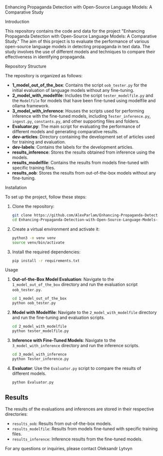 Enhancing Propaganda Detection with Open-Source Language Models: A Comparative Study

Introduction

This repository contains the code and data for the project "Enhancing Propaganda Detection with Open-Source Language Models: A Comparative Study." The aim of this project is to evaluate the performance of various open-source language models in detecting propaganda in text data. The study involves the use of different models and techniques to compare their effectiveness in identifying propaganda.

Repository Structure

The repository is organized as follows:

- **1_model_out_of_the_box**: Contains the script `oob_tester.py` for the initial evaluation of language models without any fine-tuning.
- **2_model_with_modelfile**: Includes the script `tester_modelfile.py` and the `Modelfile` for models that have been fine-tuned using modelfile and ollama framework.
- **3_model_with_inference**: Houses the scripts used for performing inference with the fine-tuned models, including `Tester_inference.py`, `ingest.py`, `constants.py`, and other supporting files and folders.
- **Evaluator.py**: The main script for evaluating the performance of different models and generating comparative results.
- **dev-articles**: Directory containing the development set of articles used for training and evaluation.
- **dev-labels**: Contains the labels for the development articles.
- **results_inference**: Stores the results obtained from inference using the models.
- **results_modelfile**: Contains the results from models fine-tuned with specific training files.
- **results_oob**: Stores the results from out-of-the-box models without any fine-tuning.

Installation

To set up the project, follow these steps:

1. Clone the repository:

   ```bash
   git clone https://github.com/AlexParlam/Enhancing-Propaganda-Detection-with-Open-Source-Language-Models-A-Comparative-Study.git
   cd Enhancing-Propaganda-Detection-with-Open-Source-Language-Models-A-Comparative-Study
   ```

2. Create a virtual environment and activate it:

   ```bash
   python3 -m venv venv
   source venv/bin/activate
   ```

3. Install the required dependencies:

   ```bash
   pip install -r requirements.txt
   ```

Usage

1. **Out-of-the-Box Model Evaluation**:
   Navigate to the `1_model_out_of_the_box` directory and run the evaluation script `oob_tester.py`.

   ```bash
   cd 1_model_out_of_the_box
   python oob_tester.py
   ```

2. **Model with Modelfile**:
   Navigate to the `2_model_with_modelfile` directory and run the fine-tuning and evaluation scripts.

   ```bash
   cd 2_model_with_modelfile
   python tester_modelfile.py
   ```

3. **Inference with Fine-Tuned Models**:
   Navigate to the `3_model_with_inference` directory and run the inference scripts.

   ```bash
   cd 3_model_with_inference
   python Tester_inference.py
   ```

4. **Evaluator**:
   Use the `Evaluator.py` script to compare the results of different models.

   ```bash
   python Evaluator.py
   ```

## Results

The results of the evaluations and inferences are stored in their respective directories:
- `results_oob`: Results from out-of-the-box models.
- `results_modelfile`: Results from models fine-tuned with specific training files.
- `results_inference`: Inference results from the fine-tuned models.


For any questions or inquiries, please contact Oleksandr Lytvyn
